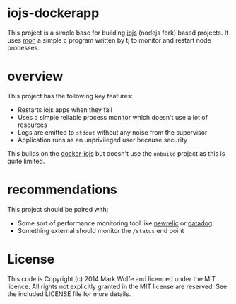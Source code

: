 # iojs-dockerapp

This project is a simple base for building [iojs](https://iojs.org) (nodejs fork) based projects. It uses [mon](https://github.com/tj/mon) a simple c program written by tj to monitor and restart node processes.

# overview

This project has the following key features:

* Restarts iojs apps when they fail
* Uses a simple reliable process monitor which doesn't use a lot of resources
* Logs are emitted to `stdout` without any noise from the supervisor
* Application runs as an unprivileged user because security

This builds on the [docker-iojs](https://github.com/iojs/docker-iojs) but doesn't use the `onbuild` project as this is quite limited.

# recommendations

This project should be paired with:

* Some sort of performance monitoring tool like [newrelic](http://newrelic.com/) or [datadog](https://www.datadoghq.com).
* Something external should monitor the `/status` end point

# License

This code is Copyright (c) 2014 Mark Wolfe and licenced under the MIT licence. All rights not explicitly granted in the MIT license are reserved. See the included LICENSE file for more details.
